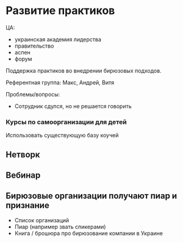# Развитие практиков

ЦА:

* украинская академия лидерства
* правительство
* аспен
* форум

Поддержка практиков во внедрении бирюзовых подходов.

Референтная группа: Макс, Андрей, Витя

Проблемы/вопросы:

* Сотрудник сдулся, но не решается говорить

### Курсы по самоорганизации для детей

Использовать существующую базу коучей

## Нетворк

## Вебинар

## Бирюзовые организации получают пиар и признание

* Список организаций
* Пиар \(например звать спикерами\)
* Книга / брошюра про бирюзование компании в Украине

